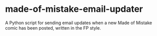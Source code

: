 # made-of-mistake-email-updater
A Python script for sending email updates when a new Made of Mistake comic has been posted, written in the FP style.
